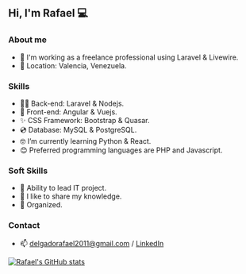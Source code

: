 ## **Hi, I'm Rafael** 💻

### **About me**

- 🔭 I'm working as a freelance professional using Laravel & Livewire.
- 📍 Location: Valencia, Venezuela.

### **Skills**

- 👷‍♂️ Back-end: Laravel & Nodejs.
- 🚪 Front-end: Angular & Vuejs.
- ✨ CSS Framework: Bootstrap & Quasar.
- 💿 Database: MySQL & PostgreSQL.
- 🤓 I’m currently learning Python & React.
- 😊 Preferred programming languages are PHP and Javascript. 

### **Soft Skills**
- 🎯 Ability to lead IT project.
- 🧠 I like to share my knowledge.
- 💪 Organized.

### **Contact**
- 📫 delgadorafael2011@gmail.com / [LinkedIn](https://www.linkedin.com/in/rafael-delgado-dorante/)

[![Rafael's GitHub stats](https://github-readme-stats.vercel.app/api?username=rafael1delgado&theme=tokyonight)](https://github.com/rafael1delgado)

